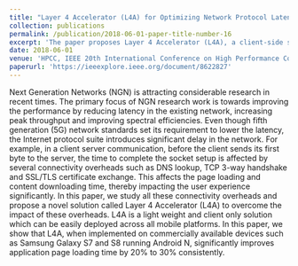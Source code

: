 ```yaml
---
title: "Layer 4 Accelerator (L4A) for Optimizing Network Protocol Latencies in Mobile Devices"
collection: publications
permalink: /publication/2018-06-01-paper-title-number-16
excerpt: 'The paper proposes Layer 4 Accelerator (L4A), a client-side solution designed to reduce connectivity overheads such as DNS lookup, TCP handshake, and SSL/TLS certificate exchange. L4A improves page loading and content downloading times, consistently enhancing user experience by 20-30% on devices like the Samsung Galaxy S7 and S8.'
date: 2018-06-01
venue: 'HPCC, IEEE 20th International Conference on High Performance Computing and Communications, Exeter, UK'
paperurl: 'https://ieeexplore.ieee.org/document/8622827'
---
```


Next Generation Networks (NGN) is attracting considerable research in recent times. The primary focus of NGN research work is towards improving the performance by reducing latency in the existing network, increasing peak throughput and improving spectral efficiencies. Even though fifth generation (5G) network standards set its requirement to lower the latency, the Internet protocol suite introduces significant delay in the network. For example, in a client server communication, before the client sends its first byte to the server, the time to complete the socket setup is affected by several connectivity overheads such as DNS lookup, TCP 3-way handshake and SSL/TLS certificate exchange. This affects the page loading and content downloading time, thereby impacting the user experience significantly. In this paper, we study all these connectivity overheads and propose a novel solution called Layer 4 Accelerator (L4A) to overcome the impact of these overheads. L4A is a light weight and client only solution which can be easily deployed across all mobile platforms. In this paper, we show that L4A, when implemented on commercially available devices such as Samsung Galaxy S7 and S8 running Android N, significantly improves application page loading time by 20% to 30% consistently.
